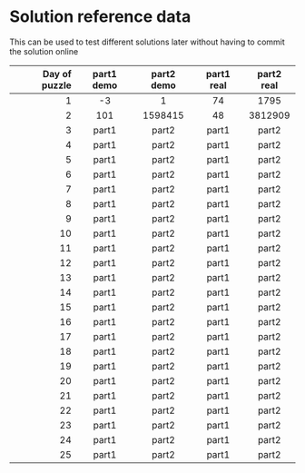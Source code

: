 # Solution reference data

This can be used to test different solutions later without having to commit the solution online

| Day of puzzle | part1 demo | part2 demo | part1 real | part2 real |
| ------------: | :--------: | :--------: | :--------: | :--------: |
|             1 |     -3     |     1      |     74     |    1795    |
|             2 |    101     |  1598415   |     48     |  3812909   |
|             3 |   part1    |   part2    |   part1    |   part2    |
|             4 |   part1    |   part2    |   part1    |   part2    |
|             5 |   part1    |   part2    |   part1    |   part2    |
|             6 |   part1    |   part2    |   part1    |   part2    |
|             7 |   part1    |   part2    |   part1    |   part2    |
|             8 |   part1    |   part2    |   part1    |   part2    |
|             9 |   part1    |   part2    |   part1    |   part2    |
|            10 |   part1    |   part2    |   part1    |   part2    |
|            11 |   part1    |   part2    |   part1    |   part2    |
|            12 |   part1    |   part2    |   part1    |   part2    |
|            13 |   part1    |   part2    |   part1    |   part2    |
|            14 |   part1    |   part2    |   part1    |   part2    |
|            15 |   part1    |   part2    |   part1    |   part2    |
|            16 |   part1    |   part2    |   part1    |   part2    |
|            17 |   part1    |   part2    |   part1    |   part2    |
|            18 |   part1    |   part2    |   part1    |   part2    |
|            19 |   part1    |   part2    |   part1    |   part2    |
|            20 |   part1    |   part2    |   part1    |   part2    |
|            21 |   part1    |   part2    |   part1    |   part2    |
|            22 |   part1    |   part2    |   part1    |   part2    |
|            23 |   part1    |   part2    |   part1    |   part2    |
|            24 |   part1    |   part2    |   part1    |   part2    |
|            25 |   part1    |   part2    |   part1    |   part2    |
